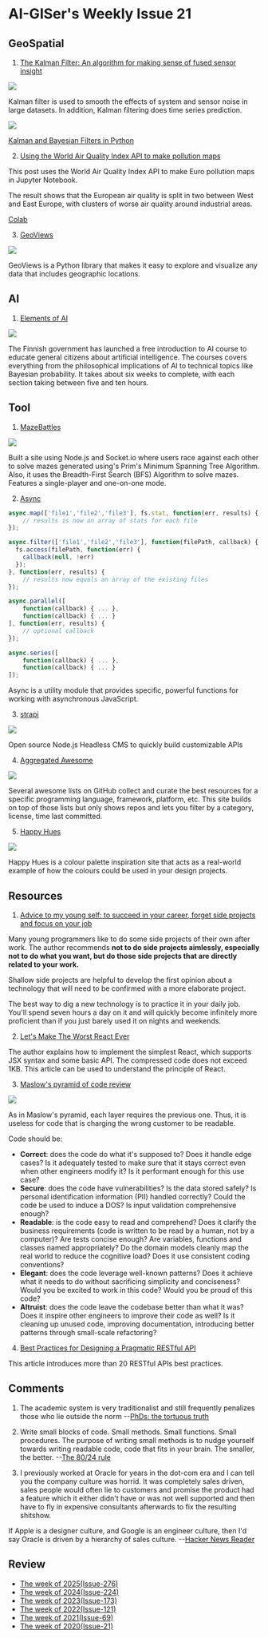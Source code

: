 # AI-GISer's Weekly Issue 21

## GeoSpatial

1. [The Kalman Filter: An algorithm for making sense of fused sensor insight](https://towardsdatascience.com/kalman-filter-an-algorithm-for-making-sense-from-the-insights-of-various-sensors-fused-together-ddf67597f35e)

![](https://miro.medium.com/max/500/1*hvrqvbs-otMC3C1XYwDJ-A.gif)

Kalman filter is used to smooth the effects of system and sensor noise in large datasets. In addition, Kalman filtering does time series prediction.

![](https://raw.githubusercontent.com/piercus/kalman-filter/HEAD/demo/demo.gif)

[Kalman and Bayesian Filters in Python](https://github.com/rlabbe/Kalman-and-Bayesian-Filters-in-Python)

2. [Using the World Air Quality Index API to make pollution maps](https://flothesof.github.io/world-air-quality-pollution-maps.html)

This post uses the World Air Quality Index API to make Euro pollution maps in Jupyter Notebook.

The result shows that the European air quality is split in two between West and East Europe, with clusters of worse air quality around industrial areas.

[Colab](https://colab.research.google.com/drive/1kulrYyCBSSizlOjanwGvrwB2EXOsR01k#scrollTo=GiCNoqwiYWn1)

3. [GeoViews](https://github.com/holoviz/geoviews)

![](https://static.wixstatic.com/media/cccccf_fb46f318b6f847ebb220de2f0d639a0b~mv2.png/v1/fill/w_360,h_182,al_c,q_95/cccccf_fb46f318b6f847ebb220de2f0d639a0b~mv2.webp)

GeoViews is a Python library that makes it easy to explore and visualize any data that includes geographic locations.

## AI

1. [Elements of AI](https://course.elementsofai.com/)

![](https://camo.githubusercontent.com/da8d8d329722367a12bfe0d01b1a1bdc7dee108a082dd39ef460c1a0be4a040c/68747470733a2f2f7777772e77616e67626173652e636f6d2f626c6f67696d672f61737365742f3230313931322f6267323031393132323030342e6a7067)

The Finnish government has launched a free introduction to AI course to educate general citizens about artificial intelligence. The courses covers everything from the philosophical implications of AI to technical topics like Bayesian probability. It takes about six weeks to complete, with each section taking between five and ten hours.

## Tool

1. [MazeBattles](https://github.com/HenryDavidZhu/MazeBattles.com)

![](https://github.com/HenryDavidZhu/MazeBattles.com/raw/master/public/img/screenshot.png)

Built a site using Node.js and Socket.io where users race against each other to solve mazes generated using's Prim's Minimum Spanning Tree Algorithm. Also, it uses the Breadth-First Search (BFS) Algorithm to solve mazes. Features a single-player and one-on-one mode.

2. [Async](https://github.com/caolan/async)

```js
async.map(['file1','file2','file3'], fs.stat, function(err, results) {
    // results is now an array of stats for each file
});

async.filter(['file1','file2','file3'], function(filePath, callback) {
  fs.access(filePath, function(err) {
    callback(null, !err)
  });
}, function(err, results) {
    // results now equals an array of the existing files
});

async.parallel([
    function(callback) { ... },
    function(callback) { ... }
], function(err, results) {
    // optional callback
});

async.series([
    function(callback) { ... },
    function(callback) { ... }
]);
```

Async is a utility module that provides specific, powerful functions for working with asynchronous JavaScript.

3. [strapi](https://github.com/strapi/strapi)

![](https://raw.githubusercontent.com/strapi/strapi/master/public/assets/administration_panel.png)

Open source Node.js Headless CMS to quickly build customizable APIs

4. [Aggregated Awesome](https://aggregatedawesome.com/)

![](https://camo.githubusercontent.com/aedd8a1e2694695818fd04ff77a2a712a2843dcb/68747470733a2f2f7777772e77616e67626173652e636f6d2f626c6f67696d672f61737365742f3230323030392f6267323032303039313730322e6a7067)

Several awesome lists on GitHub collect and curate the best resources for a specific programming language, framework, platform, etc. This site builds on top of those lists but only shows repos and lets you filter by a category, license, time last committed.

5. [Happy Hues](https://github.com/ruanyf/weekly/blob/master/docs/issue-91.md)

![](https://camo.githubusercontent.com/b85f8d2c51b94216d9ab5d9d9ff6289e9edd3edf5b21241ce4ae90e5dc8562a1/68747470733a2f2f7777772e77616e67626173652e636f6d2f626c6f67696d672f61737365742f3230313931322f6267323031393132313331352e6a7067)

Happy Hues is a colour palette inspiration site that acts as a real-world example of how the colours could be used in your design projects.

## Resources

1. [Advice to my young self: to succeed in your career, forget side projects and focus on your job](https://manuel.darcemont.fr/posts/focus-on-jour-job/)

Many young programmers like to do some side projects of their own after work. The author recommends **not to do side projects aimlessly, especially not to do what you want, but do those side projects that are directly related to your work.**

Shallow side projects are helpful to develop the first opinion about a technology that will need to be confirmed with a more elaborate project.

The best way to dig a new technology is to practice it in your daily job. You'll spend seven hours a day on it and will quickly become infinitely more proficient than if you just barely used it on nights and weekends.

2. [Let's Make The Worst React Ever](https://zserge.com/posts/worst-react-ever)

The author explains how to implement the simplest React, which supports JSX syntax and some basic API. The compressed code does not exceed 1KB. This article can be used to understand the principle of React.

3. [Maslow's pyramid of code review](http://www.dein.fr/2015-02-18-maslows-pyramid-of-code-review.html)

![](https://36.media.tumblr.com/72e7200921159a4374b7fc163fe0f6f2/tumblr_njwlh7rZui1qgj0nao1_400.png)

As in Maslow's pyramid, each layer requires the previous one. Thus, it is useless for code that is charging the wrong customer to be readable.

Code should be:

- **Correct**: does the code do what it's supposed to? Does it handle edge cases? Is it adequately tested to make sure that it stays correct even when other engineers modify it? Is it performant enough for this use case?
- **Secure**: does the code have vulnerabilities? Is the data stored safely? Is personal identification information (PII) handled correctly? Could the code be used to induce a DOS? Is input validation comprehensive enough?
- **Readable**: is the code easy to read and comprehend? Does it clarify the business requirements (code is written to be read by a human, not by a computer)? Are tests concise enough? Are variables, functions and classes named appropriately? Do the domain models cleanly map the real world to reduce the cognitive load? Does it use consistent coding conventions?
- **Elegant**: does the code leverage well-known patterns? Does it achieve what it needs to do without sacrificing simplicity and conciseness? Would you be excited to work in this code? Would you be proud of this code?
- **Altruist**: does the code leave the codebase better than what it was? Does it inspire other engineers to improve their code as well? Is it cleaning up unused code, improving documentation, introducing better patterns through small-scale refactoring?

4. [Best Practices for Designing a Pragmatic RESTful API](https://www.vinaysahni.com/best-practices-for-a-pragmatic-restful-api)

This article introduces more than 20 RESTful APIs best practices.

## Comments

1. The academic system is very traditionalist and still frequently penalizes those who lie outside the norm
   --[PhDs: the tortuous truth](https://www.nature.com/articles/d41586-019-03459-7)

2. Write small blocks of code. Small methods. Small functions. Small procedures. The purpose of writing small methods is to nudge yourself towards writing readable code, code that fits in your brain. The smaller, the better.
   --[The 80/24 rule](https://blog.ploeh.dk/2019/11/04/the-80-24-rule/)

3. I previously worked at Oracle for years in the dot-com era and I can tell you the company culture was horrid. It was completely sales driven, sales people would often lie to customers and promise the product had a feature which it either didn't have or was not well supported and then have to fly in expensive consultants afterwards to fix the resulting shitshow.

If Apple is a designer culture, and Google is an engineer culture, then I'd say Oracle is driven by a hierarchy of sales culture.
--[Hacker News Reader](https://news.ycombinator.com/item?id=21550991)

## Review

- [The week of 2025(Issue-276)](../2025/issue-276.md)
- [The week of 2024(Issue-224)](../2024/issue-224.md)
- [The week of 2023(Issue-173)](../2023/issue-173.md)
- [The week of 2022(Issue-121)](../2022/issue-121.md)
- [The week of 2021(Issue-69)](../2021/issue-69.md)
- [The week of 2020(Issue-21)](../2020/issue-21.md)
